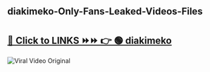 
 ## diakimeko-Only-Fans-Leaked-Videos-Files

# <h2><a href="https://mediaupload.pro?diakimeko">🔗 Click to LINKS ⏩⏩ 👉 🟢 diakimeko </a></h2>

<a href="https://mediaupload.pro?diakimeko" rel="nofollow" data-target="animated-image.originalLink"><img src="https://i.ibb.co.com/xMMVF88/686577567.gif" alt="Viral Video Original" style="max-width: 100%; display: inline-block;" data-target="animated-image.originalImage"></a>
